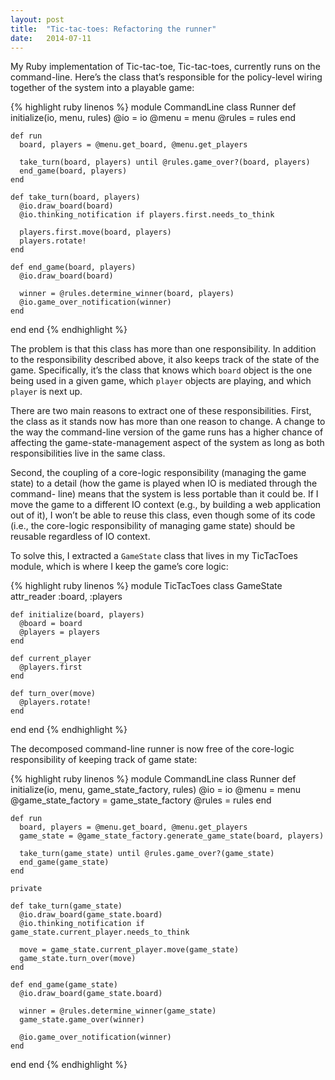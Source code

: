```yaml
---
layout: post
title:  "Tic-tac-toes: Refactoring the runner"
date:   2014-07-11
---
```


My Ruby implementation of Tic-tac-toe, Tic-tac-toes, currently runs on the 
command-line. Here’s the class that’s responsible for the policy-level wiring 
together of the system into a playable game:

{% highlight ruby linenos %}
module CommandLine
  class Runner
    def initialize(io, menu, rules)
      @io = io
      @menu = menu
      @rules = rules
    end

    def run
      board, players = @menu.get_board, @menu.get_players

      take_turn(board, players) until @rules.game_over?(board, players)
      end_game(board, players)
    end

    def take_turn(board, players)
      @io.draw_board(board)
      @io.thinking_notification if players.first.needs_to_think

      players.first.move(board, players)
      players.rotate!
    end

    def end_game(board, players)
      @io.draw_board(board)

      winner = @rules.determine_winner(board, players)
      @io.game_over_notification(winner)
    end
  end
end
{% endhighlight %}

The problem is that this class has more than one responsibility. In addition 
to the responsibility described above, it also keeps track of the state of the 
game. Specifically, it’s the class that knows which `board` object is the one 
being used in a given game, which `player` objects are playing, and which 
`player` is next up.

There are two main reasons to extract one of these responsibilities. First, 
the class as it stands now has more than one reason to change. A change to 
the way the command-line version of the game runs has a higher chance of 
affecting the game-state-management aspect of the system as long as both 
responsibilities live in the same class.

Second, the coupling of a core-logic responsibility (managing the game state) 
to a detail (how the game is played when IO is mediated through the command-
line) means that the system is less portable than it could be. If I move the 
game to a different IO context (e.g., by building a web application out of 
it), I won’t be able to reuse this class, even though some of its code (i.e., 
the core-logic responsibility of managing game state) should be reusable 
regardless of IO context.

To solve this, I extracted a `GameState` class that lives in my TicTacToes 
module, which is where I keep the game’s core logic:

{% highlight ruby linenos %}
module TicTacToes
  class GameState
    attr_reader :board, :players

    def initialize(board, players)
      @board = board
      @players = players
    end

    def current_player
      @players.first
    end

    def turn_over(move)
      @players.rotate!
    end
  end
end
{% endhighlight %}

The decomposed command-line runner is now free of the core-logic 
responsibility of keeping track of game state:

{% highlight ruby linenos %}
module CommandLine
  class Runner
    def initialize(io, menu, game_state_factory, rules)
      @io = io
      @menu = menu
      @game_state_factory = game_state_factory
      @rules = rules
    end

    def run
      board, players = @menu.get_board, @menu.get_players
      game_state = @game_state_factory.generate_game_state(board, players)

      take_turn(game_state) until @rules.game_over?(game_state)
      end_game(game_state)
    end

    private

    def take_turn(game_state)
      @io.draw_board(game_state.board)
      @io.thinking_notification if game_state.current_player.needs_to_think

      move = game_state.current_player.move(game_state)
      game_state.turn_over(move)
    end

    def end_game(game_state)
      @io.draw_board(game_state.board)

      winner = @rules.determine_winner(game_state)
      game_state.game_over(winner)

      @io.game_over_notification(winner)
    end
  end
end
{% endhighlight %}
